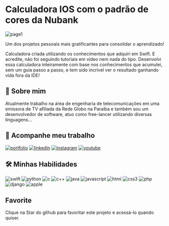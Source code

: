 # Calculadora IOS com o padrão de cores da Nubank

![page1](https://github.com/davidroberrt/calculatorNubank/assets/54132069/ad13e058-0856-4e16-91fa-c572645c2aa7)

Um dos projetos pessoais mais gratificantes para consolidar o aprendizado!

Calculadora criada utilizando os conhecimentos que adquiri em Swift. E acredite, não foi seguindo tutoriais em vídeo nem nada do tipo. Desenvolvi essa calculadora inteiramente com base nos conhecimentos que acumulei, sem um guia passo a passo, e tem sido incrível ver o resultado ganhando vida fora da IDE!

## 🚀 Sobre mim
Atualmente trabalho na área de engenharia de telecomunicações em uma emissora de TV afiliada da Rede Globo na Paraíba e também sou um desenvolvedor de software,  atuo como free-lancer utilizando diversas linguagens...



## 🔗 Acompanhe meu trabalho
[![portfolio](https://img.shields.io/badge/meu_portfolio-000?style=for-the-badge&logo=ko-fi&logoColor=white)](https://www.linkedin.com/in/davidrobertt)
[![linkedin](https://img.shields.io/badge/linkedin-0A66C2?style=for-the-badge&logo=linkedin&logoColor=white)](https://www.linkedin.com/in/davidrobertt)
[![instagram](https://img.shields.io/badge/instagram-purple?style=for-the-badge&logo=instagram&logoColor=white)](https://instagram.com/davidroberrt)
[![youtube](https://img.shields.io/badge/youtube-red?style=for-the-badge&logo=youtube&logoColor=white)](https://youtu.be/kePxRO98lEY)

## 🛠 Minhas Habilidades

![swift](https://img.shields.io/badge/swift-black?style=for-the-badge&logo=swift&logoColor=white)
![python](https://img.shields.io/badge/python-black?style=for-the-badge&logo=python&logoColor=white)
![c](https://img.shields.io/badge/-black?style=for-the-badge&logo=c&logoColor=white)
![c++](https://img.shields.io/badge/C++-black?style=for-the-badge&logo=c++&logoColor=white)
![java](https://img.shields.io/badge/java-black?style=for-the-badge&logo=java&logoColor=white)
![javascript](https://img.shields.io/badge/javascript-black?style=for-the-badge&logo=javascript&logoColor=white)
![html](https://img.shields.io/badge/html5-black?style=for-the-badge&logo=html5&logoColor=white)
![css3](https://img.shields.io/badge/css3-black?style=for-the-badge&logo=css3&logoColor=white)
![php](https://img.shields.io/badge/php-black?style=for-the-badge&logo=php&logoColor=white)
![django](https://img.shields.io/badge/django-black?style=for-the-badge&logo=django&logoColor=white)
![apple](https://img.shields.io/badge/ios_developer-black?style=for-the-badge&logo=apple&logoColor=white)

## Favorite


Clique na Star do github para favoritar este projeto e acessá-lo quando quiser. 

